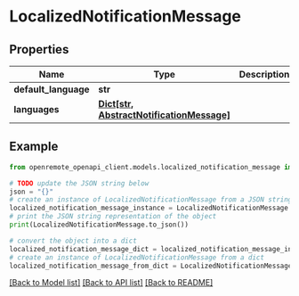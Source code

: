 # LocalizedNotificationMessage


## Properties

Name | Type | Description | Notes
------------ | ------------- | ------------- | -------------
**default_language** | **str** |  | [optional] 
**languages** | [**Dict[str, AbstractNotificationMessage]**](AbstractNotificationMessage.md) |  | [optional] 

## Example

```python
from openremote_openapi_client.models.localized_notification_message import LocalizedNotificationMessage

# TODO update the JSON string below
json = "{}"
# create an instance of LocalizedNotificationMessage from a JSON string
localized_notification_message_instance = LocalizedNotificationMessage.from_json(json)
# print the JSON string representation of the object
print(LocalizedNotificationMessage.to_json())

# convert the object into a dict
localized_notification_message_dict = localized_notification_message_instance.to_dict()
# create an instance of LocalizedNotificationMessage from a dict
localized_notification_message_from_dict = LocalizedNotificationMessage.from_dict(localized_notification_message_dict)
```
[[Back to Model list]](../README.md#documentation-for-models) [[Back to API list]](../README.md#documentation-for-api-endpoints) [[Back to README]](../README.md)


